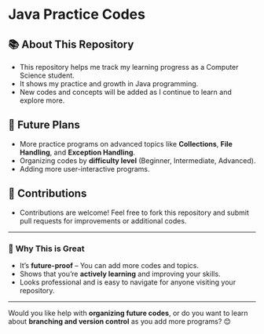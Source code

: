 # Java Practice Codes 

## 📚 About This Repository  
- This repository helps me track my learning progress as a Computer Science student.  
- It shows my practice and growth in Java programming.  
- New codes and concepts will be added as I continue to learn and explore more.  

## 🌱 Future Plans  
- More practice programs on advanced topics like **Collections**, **File Handling**, and **Exception Handling**.  
- Organizing codes by **difficulty level** (Beginner, Intermediate, Advanced).  
- Adding more user-interactive programs.  

## 🤝 Contributions  
- Contributions are welcome! Feel free to fork this repository and submit pull requests for improvements or additional codes.  

---

### 🚀 **Why This is Great**  
- It’s **future-proof** – You can add more codes and topics.  
- Shows that you’re **actively learning** and improving your skills.  
- Looks professional and is easy to navigate for anyone visiting your repository.  

---

Would you like help with **organizing future codes**, or do you want to learn about **branching and version control** as you add more programs? 😊
